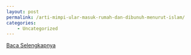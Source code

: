 ```yaml
---
layout: post
permalink: /arti-mimpi-ular-masuk-rumah-dan-dibunuh-menurut-islam/
categories:
    - Uncategorized
---
```


[Baca Selengkapnya](/06)